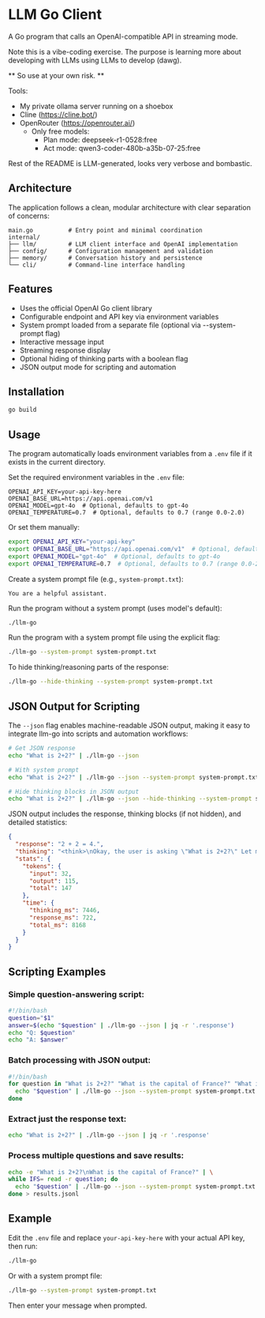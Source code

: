 # LLM Go Client

A Go program that calls an OpenAI-compatible API in streaming mode.

Note this is a vibe-coding exercise. The purpose is learning more about developing with LLMs using LLMs to develop (dawg).

** So use at your own risk. **

Tools:
- My private ollama server running on a shoebox
- Cline (https://cline.bot/)
- OpenRouter (https://openrouter.ai/)
  - Only free models:
    - Plan mode: deepseek-r1-0528:free
    - Act mode: qwen3-coder-480b-a35b-07-25:free

Rest of the README is LLM-generated, looks very verbose and bombastic.

## Architecture

The application follows a clean, modular architecture with clear separation of concerns:

```
main.go          # Entry point and minimal coordination
internal/
├── llm/         # LLM client interface and OpenAI implementation
├── config/      # Configuration management and validation
├── memory/      # Conversation history and persistence
└── cli/         # Command-line interface handling
```

## Features

- Uses the official OpenAI Go client library
- Configurable endpoint and API key via environment variables
- System prompt loaded from a separate file (optional via --system-prompt flag)
- Interactive message input
- Streaming response display
- Optional hiding of thinking parts with a boolean flag
- JSON output mode for scripting and automation

## Installation

```bash
go build
```

## Usage

The program automatically loads environment variables from a `.env` file if it exists in the current directory.

Set the required environment variables in the `.env` file:

```env
OPENAI_API_KEY=your-api-key-here
OPENAI_BASE_URL=https://api.openai.com/v1
OPENAI_MODEL=gpt-4o  # Optional, defaults to gpt-4o
OPENAI_TEMPERATURE=0.7  # Optional, defaults to 0.7 (range 0.0-2.0)
```

Or set them manually:

```bash
export OPENAI_API_KEY="your-api-key"
export OPENAI_BASE_URL="https://api.openai.com/v1"  # Optional, defaults to OpenAI
export OPENAI_MODEL="gpt-4o"  # Optional, defaults to gpt-4o
export OPENAI_TEMPERATURE=0.7  # Optional, defaults to 0.7 (range 0.0-2.0)
```

Create a system prompt file (e.g., `system-prompt.txt`):

```
You are a helpful assistant.
```

Run the program without a system prompt (uses model's default):

```bash
./llm-go
```

Run the program with a system prompt file using the explicit flag:

```bash
./llm-go --system-prompt system-prompt.txt
```

To hide thinking/reasoning parts of the response:

```bash
./llm-go --hide-thinking --system-prompt system-prompt.txt
```

## JSON Output for Scripting

The `--json` flag enables machine-readable JSON output, making it easy to integrate llm-go into scripts and automation workflows:

```bash
# Get JSON response
echo "What is 2+2?" | ./llm-go --json

# With system prompt
echo "What is 2+2?" | ./llm-go --json --system-prompt system-prompt.txt

# Hide thinking blocks in JSON output
echo "What is 2+2?" | ./llm-go --json --hide-thinking --system-prompt system-prompt.txt
```

JSON output includes the response, thinking blocks (if not hidden), and detailed statistics:

```json
{
  "response": "2 + 2 = 4.",
  "thinking": "<think>\nOkay, the user is asking \"What is 2+2?\" Let me think. The answer is straightforward. 2 plus 2 equals 4. I should just state that clearly...\n</think>",
  "stats": {
    "tokens": {
      "input": 32,
      "output": 115,
      "total": 147
    },
    "time": {
      "thinking_ms": 7446,
      "response_ms": 722,
      "total_ms": 8168
    }
  }
}
```

## Scripting Examples

### Simple question-answering script:
```bash
#!/bin/bash
question="$1"
answer=$(echo "$question" | ./llm-go --json | jq -r '.response')
echo "Q: $question"
echo "A: $answer"
```

### Batch processing with JSON output:
```bash
#!/bin/bash
for question in "What is 2+2?" "What is the capital of France?" "What is 10*5?"; do
  echo "$question" | ./llm-go --json --system-prompt system-prompt.txt
done
```

### Extract just the response text:
```bash
echo "What is 2+2?" | ./llm-go --json | jq -r '.response'
```

### Process multiple questions and save results:
```bash
echo -e "What is 2+2?\nWhat is the capital of France?" | \
while IFS= read -r question; do
  echo "$question" | ./llm-go --json --system-prompt system-prompt.txt
done > results.jsonl
```

## Example

Edit the `.env` file and replace `your-api-key-here` with your actual API key, then run:

```bash
./llm-go
```

Or with a system prompt file:

```bash
./llm-go --system-prompt system-prompt.txt
```

Then enter your message when prompted.
